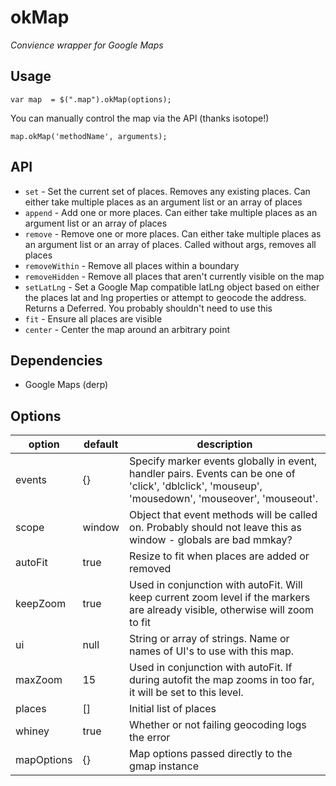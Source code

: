 # okMap

*Convience wrapper for Google Maps* 

## Usage

    var map  = $(".map").okMap(options);

You can manually control the map via the API (thanks isotope!)

    map.okMap('methodName', arguments);

## API

* `set` - Set the current set of places. Removes any existing places. Can either take multiple places as an argument list or an array of places
* `append` - Add one or more places. Can either take multiple places as an argument list or an array of places
* `remove` - Remove one or more places. Can either take multiple places as an argument list or an array of places. Called without args, removes all places
* `removeWithin` - Remove all places within a boundary
* `removeHidden` - Remove all places that aren't currently visible on the map
* `setLatLng` - Set a Google Map compatible latLng object based on either the places lat and lng properties or attempt to geocode the address. Returns a Deferred. You probably shouldn't need to use this
* `fit` - Ensure all places are visible
* `center` - Center the map around an arbitrary point

## Dependencies

 * Google Maps (derp)

## Options

option           | default                            | description
---------------- | -----------------------------------|--------------
events           | {}                                 | Specify marker events globally in event, handler pairs. Events can be one of 'click', 'dblclick', 'mouseup', 'mousedown', 'mouseover', 'mouseout'.
scope            | window                             | Object that event methods will be called on. Probably should not leave this as window - globals are bad mmkay?
autoFit          | true                               | Resize to fit when places are added or removed
keepZoom         | true                               | Used in conjunction with autoFit. Will keep current zoom level if the markers are already visible, otherwise will zoom to fit
ui               | null                               | String or array of strings. Name or names of UI's to use with this map.
maxZoom          | 15                                 | Used in conjunction with autoFit. If during autofit the map zooms in too far, it will be set to this level.
places           | []                                 | Initial list of places
whiney           | true                               | Whether or not failing geocoding logs the error
mapOptions       | {}                                 | Map options passed directly to the gmap instance
